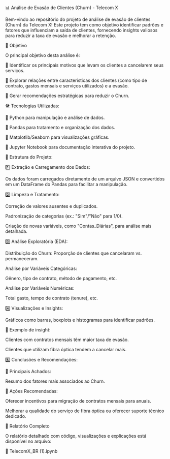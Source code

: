 📊 Análise de Evasão de Clientes (Churn) - Telecom X

Bem-vindo ao repositório do projeto de análise de evasão de clientes (Churn) da Telecom X! Este projeto tem como objetivo identificar padrões e fatores que influenciam a saída de clientes, fornecendo insights valiosos para reduzir a taxa de evasão e melhorar a retenção.


📌 Objetivo

O principal objetivo desta análise é:

🔹 Identificar os principais motivos que levam os clientes a cancelarem seus serviços.

🔹 Explorar relações entre características dos clientes (como tipo de contrato, gastos mensais e serviços utilizados) e a evasão.

🔹 Gerar recomendações estratégicas para reduzir o Churn.


🛠 Tecnologias Utilizadas:

🔹 Python para manipulação e análise de dados.

🔹 Pandas para tratamento e organização dos dados.

🔹 Matplotlib/Seaborn para visualizações gráficas.

🔹 Jupyter Notebook para documentação interativa do projeto.


📂 Estrutura do Projeto:

1️⃣ Extração e Carregamento dos Dados:

Os dados foram carregados diretamente de um arquivo JSON e convertidos em um DataFrame do Pandas para facilitar a manipulação.


2️⃣ Limpeza e Tratamento:

Correção de valores ausentes e duplicados.

Padronização de categorias (ex.: "Sim"/"Não" para 1/0).

Criação de novas variáveis, como "Contas_Diárias", para análise mais detalhada.

3️⃣ Análise Exploratória (EDA):

Distribuição do Churn: Proporção de clientes que cancelaram vs. permaneceram.

Análise por Variáveis Categóricas:

Gênero, tipo de contrato, método de pagamento, etc.

Análise por Variáveis Numéricas:

Total gasto, tempo de contrato (tenure), etc.

4️⃣ Visualizações e Insights:

Gráficos como barras, boxplots e histogramas para identificar padrões.

🔹 Exemplo de insight:

Clientes com contratos mensais têm maior taxa de evasão.

Clientes que utilizam fibra óptica tendem a cancelar mais.

5️⃣ Conclusões e Recomendações:

🔹 Principais Achados:

Resumo dos fatores mais associados ao Churn.

🔹 Ações Recomendadas:

Oferecer incentivos para migração de contratos mensais para anuais.

Melhorar a qualidade do serviço de fibra óptica ou oferecer suporte técnico dedicado.


📄 Relatório Completo

O relatório detalhado com código, visualizações e explicações está disponível no arquivo:

🔹 TelecomX_BR (1).ipynb
